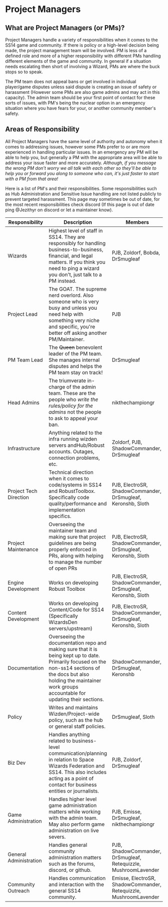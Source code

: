 # Project Managers

## What are Project Managers (or PMs)?

Project Managers handle a variety of responsibilities when it comes to the SS14 game and community. If there is policy or a high-level decision being made, the project management team will be involved. PM is less of a defined role and more of a higher responsibility with different PMs handling different elements of the game and community. In general if a situation needs escalating then short of involving a Wizard, PMs are where the buck stops so to speak.

The PM team does not appeal bans or get involved in individual player/game disputes unless said dispute is creating an issue of safety or harassment (However some PMs are also game admins and may act in this capacity). The admin team should be your first point of contact for these sorts of issues, with PM's being the nuclear option in an emergency situation where you have fears for your, or another community member's safety.

## Areas of Responsibility

All Project Managers have the same level of authority and autonomy when it comes to addressing issues, however some PMs prefer to or are more experienced in handling particular issues. In an emergency any PM will be able to help you, but generally a PM with the appropriate area will be able to address your issue faster and more accurately. *Although, if you message the wrong PM don't worry we all talk with each other so they'll be able to help you or forward you along to someone who can, it's just faster to start with a PM from that area!*

Here is a list of PM's and their responsibilities. Some responsibilities such as Hub Administration and Sensitive Issue handling are not listed publicly to prevent targeted harassment.
This page may sometimes be out of date, for the most recent responsibilities check discord (If this page is out of date ping @Jezithyr on discord or let a maintainer know).

| Responsibility | Description | Members |
|---|---|---|
| Wizards | Highest level of staff in SS14. They are responsibly for handling business-to-business, financial, and legal matters. If you think you need to ping a wizard you don't, just talk to a PM instead. | PJB, Zoldorf, Bobda, DrSmugleaf |
| Project Lead | The GOAT. The supreme nerd overlord. Also someone who is very busy and unless you need help with something very niche and specific, you're better off asking another PM/Maintainer. | PJB |
| PM Team Lead | The ~~Queen~~ benevolent leader of the PM team. She manages internal disputes and helps the PM team stay on track! | DrSmugleaf |
| Head Admins | The triumverate in-charge of the admin team. These are the people who *write the rules/policy for the admins* not the people to ask to appeal your ban. | nikthechampiongr |
| Infrastructure | Anything related to the infra running wizden servers andHub/Robust accounts. Outages, connection problems, etc. | Zoldorf, PJB, ShadowCommander, DrSmugleaf |
| Project Tech Direction | Technical direction when it comes to code/systems in SS14 and RobustToolbox. Specifically code quality/performance and implementation specifics. | PJB, ElectroSR, ShadowCommander, DrSmugleaf, Keronshb, Sloth |
| Project Maintenance | Overseeing the maintainer team and making sure that project guidelines are being properly enforced in PRs, along with helping to manage the number of open PRs | PJB, ElectroSR, ShadowCommander, DrSmugleaf, Keronshb, Sloth |
| Engine Development | Works on developing Robust Toolbox | PJB, ElectroSR, ShadowCommander, DrSmugleaf, Keronshb, Sloth |
| Content Development | Works on developing Content/Code for SS14 (Specifically WizardsDen servers/upstream) | PJB, ElectroSR, ShadowCommander, DrSmugleaf, Keronshb, Sloth |
| Documentation | Overseeing the documentation repo and making sure that it is being kept up to date. Primarily focused on the non-ss14 sections of the docs but also holding the maintainer work groups accountable for updating their sections. | ShadowCommander, DrSmugleaf, Keronshb |
| Policy | Writes and maintains Wizden/Project-wide policy, such as the hub or general staff policies. | DrSmugleaf, Sloth |
| Biz Dev | Handles anything related to business-level communication/planning in relation to Space Wizards Federation and SS14. This also includes acting as a point of contact for business entities or journalists. | PJB, Zoldorf, DrSmugleaf |
| Game Administration | Handles higher level game administration matters while working with the admin team. May also perform game administration on live severs. | PJB, Emisse, DrSmugleaf, nikthechampiongr |
| General Administration | Handles general community administration matters such as the forums, discord, or github. | PJB, ShadowCommander, DrSmugleaf, Retequizzle, MushroomLavender |
| Community Outreach | Handles communication and interaction with the general SS14 community. | Emisse, ElectroSR, ShadowCommander, Retequizzle, MushroomLavender |






